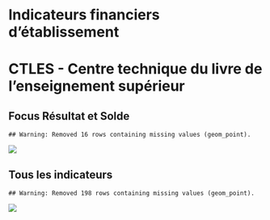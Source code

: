 Indicateurs financiers d’établissement
================

# CTLES - Centre technique du livre de l’enseignement supérieur

## Focus Résultat et Solde

    ## Warning: Removed 16 rows containing missing values (geom_point).

![](/home/julien/repo/cpesr/RFC/Finances/Etablissements/ctles___centre_technique_du_livre_de_l_enseignement_supérieur_files/figure-gfm/etab.focus-1.png)<!-- -->

## Tous les indicateurs

    ## Warning: Removed 198 rows containing missing values (geom_point).

![](/home/julien/repo/cpesr/RFC/Finances/Etablissements/ctles___centre_technique_du_livre_de_l_enseignement_supérieur_files/figure-gfm/etab-1.png)<!-- -->
